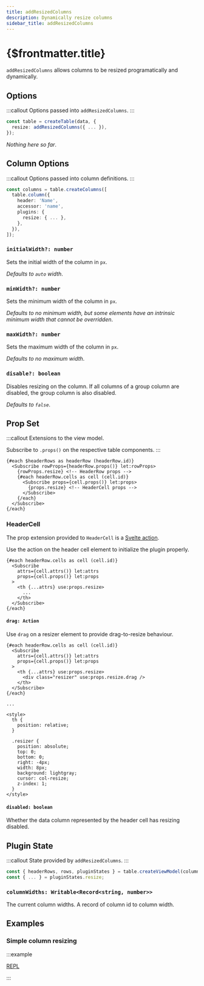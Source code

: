 ```yaml
---
title: addResizedColumns
description: Dynamically resize columns
sidebar_title: addResizedColumns
---
```


<script>
  import { useHljs } from '$lib/utils/useHljs';
  useHljs('ts');
</script>

# {$frontmatter.title}

`addResizedColumns` allows columns to be resized programatically and dynamically.

## Options

:::callout
Options passed into `addResizedColumns`.
:::

```ts {3}
const table = createTable(data, {
  resize: addResizedColumns({ ... }),
});
```

_Nothing here so far_.

## Column Options

:::callout
Options passed into column definitions.
:::

```ts {7}
const columns = table.createColumns([
  table.column({
    header: 'Name',
    accessor: 'name',
    plugins: {
      resize: { ... },
    },
  }),
]);
```

### `initialWidth?: number`

Sets the initial width of the column in `px`.

_Defaults to `auto` width_.

### `minWidth?: number`

Sets the minimum width of the column in `px`.

_Defaults to no minimum width, but some elements have an intrinsic minimum width that cannot be overridden_.

### `maxWidth?: number`

Sets the maximum width of the column in `px`.

_Defaults to no maximum width_.

### `disable?: boolean`

Disables resizing on the column. If all columns of a group column are disabled, the group column is also disabled.

_Defaults to `false`_.

## Prop Set

:::callout
Extensions to the view model.

Subscribe to `.props()` on the respective table components.
:::

```svelte
{#each $headerRows as headerRow (headerRow.id)}
  <Subscribe rowProps={headerRow.props()} let:rowProps>
    {rowProps.resize} <!-- HeaderRow props -->
    {#each headerRow.cells as cell (cell.id)}
      <Subscribe props={cell.props()} let:props>
        {props.resize} <!-- HeaderCell props -->
      </Subscribe>
    {/each}
  </Subscribe>
{/each}
```

### HeaderCell

The prop extension provided to `HeaderCell` is a [Svelte action](https://svelte.dev/tutorial/actions).

Use the action on the header cell element to initialize the plugin properly.

```svelte {7}
{#each headerRow.cells as cell (cell.id)}
  <Subscribe
    attrs={cell.attrs()} let:attrs
    props={cell.props()} let:props
  >
    <th {...attrs} use:props.resize>
      ...
    </th>
  </Subscribe>
{/each}
```

#### `drag: Action`

Use `drag` on a resizer element to provide drag-to-resize behaviour.

```svelte {7}
{#each headerRow.cells as cell (cell.id)}
  <Subscribe
    attrs={cell.attrs()} let:attrs
    props={cell.props()} let:props
  >
    <th {...attrs} use:props.resize>
      <div class="resizer" use:props.resize.drag />
    </th>
  </Subscribe>
{/each}

...

<style>
  th {
    position: relative;
  }

  .resizer {
    position: absolute;
    top: 0;
    bottom: 0;
    right: -4px;
    width: 8px;
    background: lightgray;
    cursor: col-resize;
    z-index: 1;
  }
</style>
```

#### `disabled: boolean`

Whether the data column represented by the header cell has resizing disabled.

## Plugin State

:::callout
State provided by `addResizedColumns`.
:::

```ts {3}
const { headerRows, rows, pluginStates } = table.createViewModel(columns);
const { ... } = pluginStates.resize;
```

### `columnWidths: Writable<Record<string, number>>`

The current column widths. A record of column id to column width.

## Examples

### Simple column resizing

:::example

[REPL](https://svelte.dev/repl/92bc4b46e18342038666ad314cefb5de?version=3.48.0)

<script>
  import SimpleResizedColumnsDemo from './_demo/SimpleResizedColumnsDemo.svelte'
</script>
<SimpleResizedColumnsDemo />

:::
